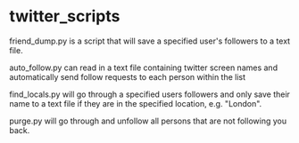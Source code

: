 # twitter_scripts


friend_dump.py is a script that will save a specified user's followers to a text file.  

auto_follow.py can read in a text file containing twitter screen names and automatically send follow requests to each person within the list

find_locals.py will go through a specified users followers and only save their name to a text file if they are in the specified location, e.g. "London".

purge.py will go through and unfollow all persons that are not following you back. 
